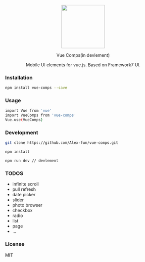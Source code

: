 <p align="center">
  <a href="https://hejx.herokuapp.com/preview">
    <img src="https://hejx.herokuapp.com/preview/img/hugo.jpg" width="140">
  </a>
</p>
<p align="center">Vue Comps(in devlement)</p>
<p align="center">Mobile UI elements for vue.js. Based on Framework7 UI.</p>

### Installation

```bash
npm install vue-comps --save
```

### Usage

```bash
import Vue from 'vue'
import VueComps from 'vue-comps'
Vue.use(VueComps)
```

### Development

```bash
git clone https://github.com/Alex-fun/vue-comps.git

npm install

npm run dev // devlement

```

### TODOS

* infinite scroll
* pull refresh
* date picker
* slider
* photo browser
* checkbox
* radio
* list
* page
* ...

### License
MIT
